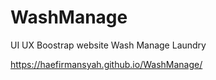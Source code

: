 # WashManage
UI UX Boostrap website Wash Manage Laundry

https://haefirmansyah.github.io/WashManage/
